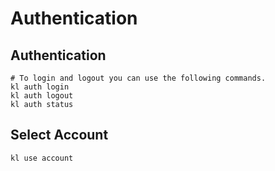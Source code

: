 # Authentication

## Authentication

```
# To login and logout you can use the following commands.
kl auth login
kl auth logout
kl auth status
```

## Select Account

```
kl use account
```
